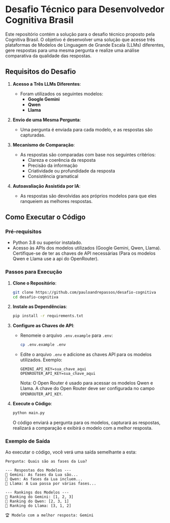 # Desafio Técnico para Desenvolvedor Cognitiva Brasil

Este repositório contém a solução para o desafio técnico proposto pela Cognitiva Brasil. O objetivo é desenvolver uma solução que acesse três plataformas de Modelos de Linguagem de Grande Escala (LLMs) diferentes, gere respostas para uma mesma pergunta e realize uma análise comparativa da qualidade das respostas.

## Requisitos do Desafio

1. **Acesso a Três LLMs Diferentes**:
   - Foram utilizados os seguintes modelos:
     - **Google Gemini**
     - **Qwen**
     - **Llama**

2. **Envio de uma Mesma Pergunta**:
   - Uma pergunta é enviada para cada modelo, e as respostas são capturadas.

3. **Mecanismo de Comparação**:
   - As respostas são comparadas com base nos seguintes critérios:
     - Clareza e coerência da resposta
     - Precisão da informação
     - Criatividade ou profundidade da resposta
     - Consistência gramatical

4. **Autoavaliação Assistida por IA**:
   - As respostas são devolvidas aos próprios modelos para que eles ranqueiem as melhores respostas.

## Como Executar o Código

### Pré-requisitos

- Python 3.8 ou superior instalado.
- Acesso às APIs dos modelos utilizados (Google Gemini, Qwen, Llama). Certifique-se de ter as chaves de API necessárias (Para os modelos Qwen e Llama use a api do OpenRouter). 

### Passos para Execução

1. **Clone o Repositório**:

   ```bash
   git clone https://github.com/pauloandrepassos/desafio-cognitiva
   cd desafio-cognitiva
   ```

2. **Instale as Dependências**:

   ```bash
   pip install -r requirements.txt
   ```

3. **Configure as Chaves de API**:

   - Renomeie o arquivo `.env.example` para `.env`:

     ```bash
     cp .env.example .env
     ```
   - Edite o arquivo `.env` e adicione as chaves API para os modelos utilizados. Exemplo:

     ```plaintext
     GEMINI_API_KEY=sua_chave_aqui
     OPENROUTER_API_KEY=sua_chave_aqui
     ```
     Nota: O Open Router é usado para acessar os modelos Qwen e Llama. A chave do Open Router deve ser configurada no campo `OPENROUTER_API_KEY`.

5. **Execute o Código**:

   ```bash
   python main.py
   ```

   O código enviará a pergunta para os modelos, capturará as respostas, realizará a comparação e exibirá o modelo com a melhor resposta.

### Exemplo de Saída

Ao executar o código, você verá uma saída semelhante a esta:

```
Pergunta: Quais são as fases da Lua?

--- Respostas dos Modelos ---
🔹 Gemini: As fases da Lua são...
🔹 Qwen: As fases da Lua incluem...
🔹 Llama: A Lua passa por várias fases...

--- Rankings dos Modelos ---
🔹 Ranking do Gemini: [1, 2, 3]
🔹 Ranking do Qwen: [2, 3, 1]
🔹 Ranking do Llama: [3, 1, 2]

🏆 Modelo com a melhor resposta: Gemini
```
